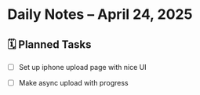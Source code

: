 # Daily Notes – April 24, 2025

## 🗓️ Planned Tasks

- [ ] Set up iphone upload page with nice UI
- [ ] Make async upload with progress




